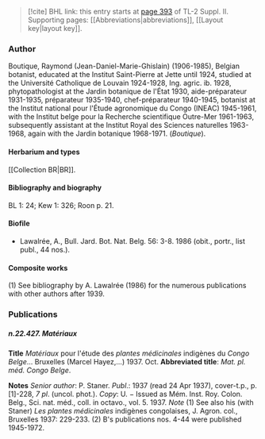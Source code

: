 > [!cite] BHL link: this entry starts at [page 393](https://www.biodiversitylibrary.org/item/103859#page/403/mode/1up) of TL-2 Suppl. II.
> Supporting pages: [[Abbreviations|abbreviations]], [[Layout key|layout key]].

### Author

Boutique, Raymond (Jean-Daniel-Marie-Ghislain) (1906-1985), Belgian botanist, educated at the Institut Saint-Pierre at Jette until 1924, studied at the Université Catholique de Louvain 1924-1928, Ing. agric. ib. 1928, phytopathologist at the Jardin botanique de l'État 1930, aide-préparateur 1931-1935, préparateur 1935-1940, chef-préparateur 1940-1945, botanist at the Institut national pour l'Étude agronomique du Congo (INEAC) 1945-1961, with the Institut belge pour la Recherche scientifique Outre-Mer 1961-1963, subsequently assistant at the Institut Royal des Sciences naturelles 1963-1968, again with the Jardin botanique 1968-1971. (*Boutique*).

#### Herbarium and types

[[Collection BR|BR]].

#### Bibliography and biography

BL 1: 24; Kew 1: 326; Roon p. 21.

#### Biofile

- Lawalrée, A., Bull. Jard. Bot. Nat. Belg. 56: 3-8. 1986 (obit., portr., list publ., 44 nos.).

#### Composite works

(1) See bibliography by A. Lawalrée (1986) for the numerous publications with other authors after 1939.

### Publications

##### n.22.427. Matériaux

**Title**
*Matériaux* pour l'étude des *plantes médicinales* indigènes du *Congo Belge*... Bruxelles (Marcel Hayez,...) 1937. Oct.
**Abbreviated title**: *Mat. pl. méd. Congo Belge*.

**Notes**
*Senior author*: P. Staner.
*Publ*.: 1937 (read 24 Apr 1937), cover-t.p., p. \[1\]-228, *7 pl*. (uncol. phot.). *Copy*: U. − Issued as Mém. Inst. Roy. Colon. Belg., Sci. nat. méd., coll. in octavo., vol. 5. 1937.
*Note* (1) See also his (with Staner) *Les plantes médicinales* indigènes congolaises, J. Agron. col., Bruxelles 1937: 229-233.
(2) B's publications nos. 4-44 were published 1945-1972.


